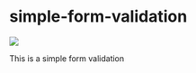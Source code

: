 # <h1>simple-form-validation</h1>

<img src="form-validation.png">

This is a simple form validation
